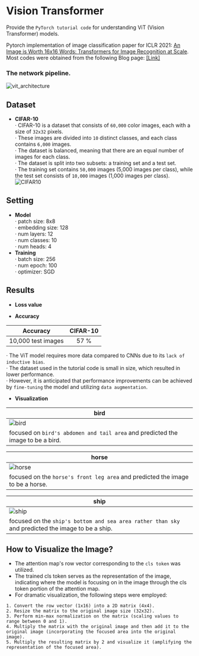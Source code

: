 # Vision Transformer 
Provide the ```PyTorch tutorial code``` for understanding ViT (Vision Transformer) models.
  
Pytorch implementation of image classification paper for ICLR 2021: [An Image is Worth 16x16 Words: Transformers for Image Recognition at Scale](https://arxiv.org/pdf/2010.11929.pdf).  
Most codes were obtained from the following Blog page: [[Link]](https://towardsdatascience.com/implementing-visualttransformer-in-pytorch-184f9f16f632)

### The network pipeline.  
![vit_architecture](https://github.com/SkiddieAhn/SkiddieAhn/assets/52392658/d8dc0be5-0a77-4e66-902d-2c1192316640)

## Dataset
- **CIFAR-10**  
· CIFAR-10 is a dataset that consists of ```60,000``` color images, each with a size of ```32x32``` pixels.  
· These images are divided into ```10``` distinct classes, and each class contains ```6,000``` images.  
· The dataset is balanced, meaning that there are an equal number of images for each class.  
· The dataset is split into two subsets: a training set and a test set.  
· The training set contains ```50,000``` images (5,000 images per class), while the test set consists of ```10,000``` images (1,000 images per class).
![CIFAR10](https://github.com/SkiddieAhn/SkiddieAhn/assets/52392658/08f0e50c-3c6d-4b5a-b909-a2754ead6322)  

## Setting
- **Model**  
· patch size: 8x8  
· embedding size: 128  
· num layers: 12  
· num classes: 10  
· num heads: 4
- **Training**   
· batch size: 256  
· num epoch: 100  
· optimizer: SGD

## Results
- **Loss value**

  
- **Accuracy**  

|     Accuracy                  |CIFAR-10    |
|:------------------------:|:-----------:|
| 10,000 test images  |57 %        |

· The ViT model requires more data compared to CNNs due to its ```lack of inductive bias```.  
· The dataset used in the tutorial code is small in size, which resulted in lower performance.  
· However, it is anticipated that performance improvements can be achieved by ```fine-tuning``` the model and utilizing ```data augmentation```.  

- **Visualization**
  
| bird                                                                             |
|----------------------------------------------------------------------------------------------------------------------|
|![bird](https://github.com/SkiddieAhn/SkiddieAhn/assets/52392658/be08d88a-7a38-4845-8fd2-abcff43499fc) |
| focused on  ```bird's abdomen and tail area``` and predicted the image to be a bird. |

| horse                                                                             |
|----------------------------------------------------------------------------------------------------------------------|
|![horse](https://github.com/SkiddieAhn/SkiddieAhn/assets/52392658/78ef80b4-7656-4c48-b9bd-10ac7c16afbb) |
| focused on the ```horse's front leg area``` and predicted the image to be a horse. |

| ship                                                                             |
|----------------------------------------------------------------------------------------------------------------------|
|![ship](https://github.com/SkiddieAhn/SkiddieAhn/assets/52392658/e35848ea-5059-4de9-aafb-4c2c029cb5d3) |
| focused on the ```ship's bottom and sea area rather than sky``` and predicted the image to be a ship. |

## How to Visualize the Image?
- The attention map's row vector corresponding to the ```cls token``` was utilized.  
- The trained cls token serves as the representation of the image, indicating where the model is focusing on in the image through the cls token portion of the attention map.
- For dramatic visualization, the following steps were employed:
```
1. Convert the row vector (1x16) into a 2D matrix (4x4).  
2. Resize the matrix to the original image size (32x32).  
3. Perform min-max normalization on the matrix (scaling values to range between 0 and 1).  
4. Multiply the matrix with the original image and then add it to the original image (incorporating the focused area into the original image).  
5. Multiply the resulting matrix by 2 and visualize it (amplifying the representation of the focused area).  
```
